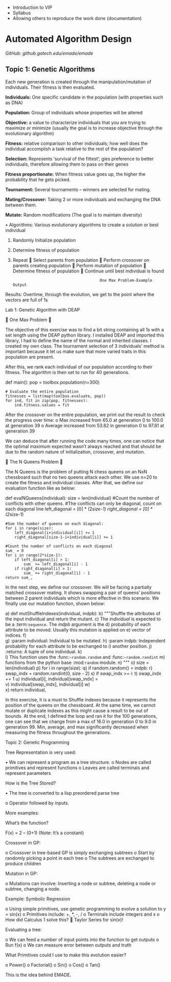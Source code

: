 * Introduction to VIP
* Syllabus 
* Allowing others to reproduce the work done (documentation)
                                                      
# **Automated Algorithm Design**

_GitHub: github.gatech.edu/emade/emade_
                                                      
## **Topic 1: Genetic Algorithms**

Each new generation is created through the manipulation/mutation of individuals. Their fitness is then evaluated.

**Individuals:** One specific candidate in the population (with properties such as DNA)

**Population:** Group of individuals whose properties will be altered

**Objective:** a value to characterize individuals that you are trying to maximize or minimize (usually the goal is to increase objective through the evolutionary algorithm)

**Fitness:** relative comparison to other individuals; how well does the individual accomplish a task relative to the rest of the population? 

**Selection:** Represents ‘survival of the fittest’; gies preference to better individuals, therefore allowing them to pass on their genes

**Fitness proportionate:** When fitness value goes up, the higher the probability that he gets picked.

**Tournament:** Several tournaments – winners are selected for mating.

**Mating/Crossover:** Taking 2 or more individuals and exchanging the DNA between them.

**Mutate:** Random modifications (The goal is to maintain diversity)

•	Algorithms: Various evolutionary algorithms to create a solution or best individual
1.	Randomly Initialize population
2.	Determine fitness of population
3.	Repeat
	Select parents from population
	Perform crossover on parents creating population
	Perform mutation of population
	Determine fitness of population
	Continue until best individual is found


                                              One Max Problem-Example Output

Results: Overtime, through the evolution, we get to the point where the vectors are full of 1s

                                  
Lab 1: Genetic Algorithm with DEAP

 One Max Problem 

The objective of this exercise was to find a bit string containing all 1s with a set length using the DEAP python library. I installed DEAP and imported this library, I had to define the name of the normal and inherited classes. I created my own class. The tournament selection of 3 individuals’ method is important because it let us make sure that more varied traits in this population are present. 

 

After this, we rank each individual of our population according to their fitness. The algorithm is then set to run for 40 generations.

def main():
    pop = toolbox.population(n=300)
    
    # Evaluate the entire population
    fitnesses = list(map(toolbox.evaluate, pop))
    for ind, fit in zip(pop, fitnesses):
        ind.fitness.values = fit

After the crossover on the entire population, we print out the result to check the progress over time:
o	Max increased from 65.0 at generation 0 to 100.0 at generation 39
o	Average increased from 53.82 in generation 0 to 97.81 at generation 39

We can deduce that after running the code many times, one can notice that the optimal maximum expected wasn’t always reached and that should be due to the random nature of initialization, crossover, and mutation.

 The N Queens Problem 

The N Queens is the problem of putting N chess queens on an NxN chessboard such that no two queens attack each other. We use n=20 to create the fitness and individual classes. After that, we define our evaluation function like as below:

def evalNQueens(individual):
    size = len(individual)
    #Count the number of conflicts with other queens.
    #The conflicts can only be diagonal, count on each diagonal line
    left_diagonal = [0] * (2*size-1)
    right_diagonal = [0] * (2*size-1)
    
    #Sum the number of queens on each diagonal:
    for i in range(size):
        left_diagonal[i+individual[i]] += 1
        right_diagonal[size-1-i+individual[i]] += 1
    
    #Count the number of conflicts on each diagonal
    sum_ = 0
    for i in range(2*size-1):
        if left_diagonal[i] > 1:
            sum_ += left_diagonal[i] - 1
        if right_diagonal[i] > 1:
            sum_ += right_diagonal[i] - 1
    return sum_,

In the next step, we define our crossover. We will be facing a partially matched crossover mating. It shows swapping a pair of queens’ positions between 2 parent individuals which is more effective in this scenario. We finally use our mutation function, shown below:

a)	def mutShuffleIndexes(individual, indpb):
b)	    """Shuffle the attributes of the input individual and return the mutant.
c)	    The *individual* is expected to be a :term:`sequence`. The *indpb* argument is the
d)	    probability of each attribute to be moved. Usually this mutation is applied on 
e)	    vector of indices.
f)	    
g)	    :param individual: Individual to be mutated.
h)	    :param indpb: Independent probability for each attribute to be exchanged to
i)	                  another position.
j)	    :returns: A tuple of one individual.
k)	    
l)	    This function uses the :func:`~random.random` and :func:`~random.randint`
m)	    functions from the python base :mod:`random` module.
n)	    """
o)	    size = len(individual)
p)	    for i in range(size):
q)	        if random.random() < indpb:
r)	            swap_indx = random.randint(0, size - 2)
s)	            if swap_indx >= i:
t)	                swap_indx += 1
u)	            individual[i], individual[swap_indx] = \
v)	                individual[swap_indx], individual[i]
w)	    
x)	    return individual,

In this exercise, it is a must to Shuffle indexes because it represents the position of the queens on the chessboard. At the same time, we cannot mutate or duplicate indexes as this might cause a result to be out of bounds. At the end, I defined the loop and ran it for the 100 generations, one can see that we change from a max of 16.0 in generation 0 to 9.0 in generation 99. Min, average, and max significantly decreased when measuring the fitness throughout the generations.

Topic 2: Genetic Programming

Tree Representation is very used:

•	We can represent a program as a tree structure.
o	Nodes are called primitives and represent functions
o	Leaves are called terminals and represent parameters

How is the Tree Stored?

•	The tree is converted to a lisp preordered parse tree

o	Operator followed by inputs.

More examples:

What’s the function?

F(x) = 2 – (0+1) (Note: It’s a constant)

Crossover in GP:

o	Crossover in tree-based GP is simply exchanging subtrees
o	Start by randomly picking a point in each tree
o	The subtrees are exchanged to produce children

Mutation in GP:

o	Mutations can involve: Inserting a node or subtree, deleting a node or subtree, changing a node.

Example: Symbolic Regression

o	Using simple primitives, use genetic programming to evolve a solution to y = sin(x)
o	Primitives include: +, *, -, /
o	Terminals include integers and x
o	How did Calculus 1 solve this?  Taylor Series for sin(x)!

Evaluating a tree:

o	We can feed a number of input points into the function to get outputs 
o	Run f(x)
o	We can measure error between outputs and truth

What Primitives could I use to make this evolution easier?

o	Power()
o	Factorial()
o	Sin()
o	Cos()
o	Tan()

This is the idea behind EMADE.






